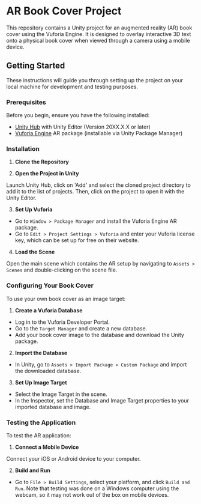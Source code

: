 # AR Book Cover Project

This repository contains a Unity project for an augmented reality (AR) book cover using the Vuforia Engine. It is designed to overlay interactive 3D text onto a physical book cover when viewed through a camera using a mobile device.

## Getting Started

These instructions will guide you through setting up the project on your local machine for development and testing purposes.

### Prerequisites

Before you begin, ensure you have the following installed:
- [Unity Hub](https://unity.com/download) with Unity Editor (Version 20XX.X.X or later)
- [Vuforia Engine](https://developer.vuforia.com/) AR package (installable via Unity Package Manager)

### Installation

1. **Clone the Repository**


2. **Open the Project in Unity**

Launch Unity Hub, click on 'Add' and select the cloned project directory to add it to the list of projects. Then, click on the project to open it with the Unity Editor.

3. **Set Up Vuforia**

- Go to `Window > Package Manager` and install the Vuforia Engine AR package.
- Go to `Edit > Project Settings > Vuforia` and enter your Vuforia license key, which can be set up for free on their website.

4. **Load the Scene**

Open the main scene which contains the AR setup by navigating to `Assets > Scenes` and double-clicking on the scene file.

### Configuring Your Book Cover

To use your own book cover as an image target:

1. **Create a Vuforia Database**

- Log in to the Vuforia Developer Portal.
- Go to the `Target Manager` and create a new database.
- Add your book cover image to the database and download the Unity package.

2. **Import the Database**

- In Unity, go to `Assets > Import Package > Custom Package` and import the downloaded database.

3. **Set Up Image Target**

- Select the Image Target in the scene.
- In the Inspector, set the Database and Image Target properties to your imported database and image.

### Testing the Application

To test the AR application:

1. **Connect a Mobile Device**

Connect your iOS or Android device to your computer.

2. **Build and Run**

- Go to `File > Build Settings`, select your platform, and click `Build and Run`. Note that testing was done on a Windows computer using the webcam, so it may not work out of the box on mobile devices.

